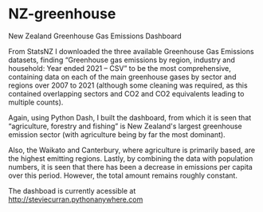 # NZ-greenhouse
New Zealand Greenhouse Gas Emissions Dashboard

From StatsNZ I downloaded the three available Greenhouse Gas Emissions datasets, finding “Greenhouse gas emissions by region, industry and household: Year ended 2021 – CSV” to be the most comprehensive, containing data on each of the main greenhouse gases by sector and regions over 2007 to 2021
(although some cleaning was required, as this contained overlapping sectors and CO2 and CO2 equivalents leading to multiple counts).

Again, using Python Dash, I built the dashboard, from which it is seen that “agriculture, forestry and fishing” is New Zealand's largest greenhouse emission sector (with agriculture being by far the most dominant).

Also, the Waikato and Canterbury, where agriculture is primarily based, are the highest emitting regions.  Lastly, by combining the data with population numbers, it is seen that there has been a decrease in emissions per capita over this period. However, the total amount remains roughly constant.

The dashboad is currently acessible at http://steviecurran.pythonanywhere.com
